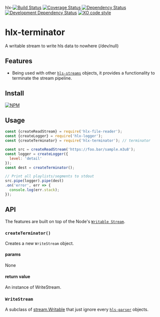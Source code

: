 hlx-[![Build Status](https://travis-ci.org/hlxjs/hlx-terminator.svg?branch=master)](https://travis-ci.org/hlxjs/hlx-terminator)
[![Coverage Status](https://coveralls.io/repos/github/hlxjs/hlx-terminator/badge.svg?branch=master)](https://coveralls.io/github/hlxjs/hlx-terminator?branch=master)
[![Dependency Status](https://david-dm.org/hlxjs/hlx-terminator.svg)](https://david-dm.org/hlxjs/hlx-terminator)
[![Development Dependency Status](https://david-dm.org/hlxjs/hlx-terminator/dev-status.svg)](https://david-dm.org/hlxjs/hlx-terminator#info=devDependencies)
[![XO code style](https://img.shields.io/badge/code_style-XO-5ed9c7.svg)](https://github.com/sindresorhus/xo)


# hlx-terminator
A writable stream to write hls data to nowhere (/dev/null)

## Features
* Being used with other [`hls-streams`](https://github.com/hls-streams) objects, it provides a functionality to terminate the stream pipeline.

## Install
[![NPM](https://nodei.co/npm/hlx-terminator.png?mini=true)](https://nodei.co/npm/hlx-terminator/)

## Usage

```js
const {createReadStream} = require('hlx-file-reader');
const {createLogger} = require('hlx-logger');
const {createTerminator} = require('hlx-terminator'); // terminator

const src = createReadStream('https://foo.bar/sample.m3u8');
const logger = createLogger({
  level: 'detail'
});
const dest = createTerminator();

// Print all playlists/segments to stdout
src.pipe(logger).pipe(dest)
.on('error', err => {
  console.log(err.stack);
});
```
## API
The features are built on top of the Node's [`Writable Stream`](https://nodejs.org/api/stream.html#stream_writable_streams).

### `createTerminator()`
Creates a new `WriteStream` object.

#### params
None

#### return value
An instance of WriteStream.

### `WriteStream`
A subclass of [stream.Writable](https://nodejs.org/api/stream.html#stream_writable_streams) that just ignore every [`hls-parser`](https://github.com/kuu/hls-parser) objects.
